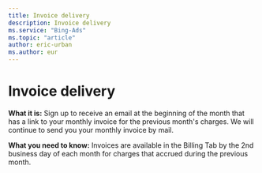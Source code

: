 ```yaml
---
title: Invoice delivery
description: Invoice delivery
ms.service: "Bing-Ads"
ms.topic: "article"
author: eric-urban
ms.author: eur
---
```


# Invoice delivery

**What it is:**     Sign up to receive an email at the beginning of the month that has a link to your monthly invoice for the previous month's charges. We will continue to send you your monthly invoice by mail.

**What you need to know:** Invoices are available in the Billing Tab by the 2nd business day of each month for charges that accrued during the previous month.


